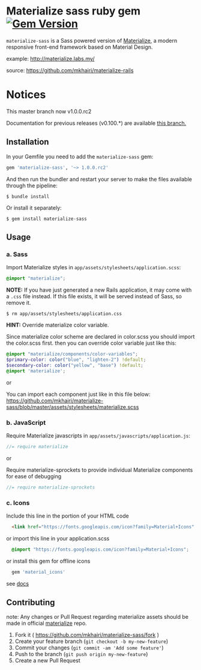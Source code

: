 # Materialize sass ruby gem [![Gem Version](https://badge.fury.io/rb/materialize-sass.svg)](http://badge.fury.io/rb/materialize-sass)

`materialize-sass` is a Sass powered version of [Materialize](http://materializecss.com), a modern responsive front-end framework based on Material Design.

example: http://materialize.labs.my/ 

source: https://github.com/mkhairi/materialize-rails

# Notices
This master branch now v1.0.0.rc2

Documentation for previous releases (v0.100.*) are available [this branch.](https://github.com/mkhairi/materialize-sass/tree/v0.100)

## Installation

In your Gemfile you need to add the `materialize-sass` gem:

```ruby
gem 'materialize-sass', '~> 1.0.0.rc2'
```


And then run the bundler and restart your server to make the files available through the pipeline:

```console
$ bundle install
```

Or install it separately:

```console
$ gem install materialize-sass
```

## Usage

### a. Sass

Import Materialize styles in `app/assets/stylesheets/application.scss`:

```scss
@import "materialize";
```

**NOTE:** If you have just generated a new Rails application, it  may come with a `.css` file instead. If this file exists, it will be served instead of Sass, so remove it.

```console
$ rm app/assets/stylesheets/application.css
```

**HINT:** Override materialize color variable.

Since materialize color scheme are declared in color.scss you should import the color.scss first. then you can override color variable just like this:

```scss
@import "materialize/components/color-variables";
$primary-color: color("blue", "lighten-2") !default;
$secondary-color: color("yellow", "base") !default;
@import 'materialize';
```

or

You can import each component just like in this file below:
https://github.com/mkhairi/materialize-sass/blob/master/assets/stylesheets/materialize.scss

### b. JavaScript

Require Materialize javascripts in `app/assets/javascripts/application.js`:

```js
//= require materialize
```

or 

Require materialize-sprockets to provide individual Materialize components for ease of debugging

```js
//= require materialize-sprockets
```

### c. Icons

Include this line in the portion of your HTML code

```html
  <link href="https://fonts.googleapis.com/icon?family=Material+Icons" rel="stylesheet"> 
```

or import this line in your application.scss

```css
  @import "https://fonts.googleapis.com/icon?family=Material+Icons";
```

or install this gem for offline icons

```ruby
  gem 'material_icons' 
```

see [docs](https://github.com/Angelmmiguel/material_icons)

## Contributing
note: Any changes or Pull Request regarding materialize assets should be made in official [materialize](https://github.com/Dogfalo/materialize) repo.

1. Fork it ( https://github.com/mkhairi/materialize-sass/fork )
2. Create your feature branch (`git checkout -b my-new-feature`)
3. Commit your changes (`git commit -am 'Add some feature'`)
4. Push to the branch (`git push origin my-new-feature`)
5. Create a new Pull Request

